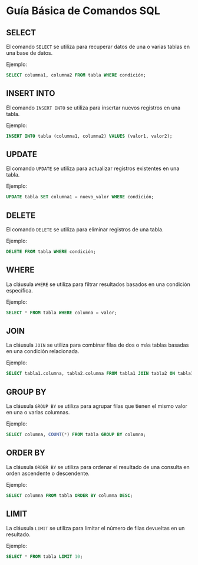# Guía Básica de Comandos SQL

## SELECT
El comando `SELECT` se utiliza para recuperar datos de una o varias tablas en una base de datos.

Ejemplo:
```sql
SELECT columna1, columna2 FROM tabla WHERE condición;
```

## INSERT INTO
El comando `INSERT INTO` se utiliza para insertar nuevos registros en una tabla.

Ejemplo:
```sql
INSERT INTO tabla (columna1, columna2) VALUES (valor1, valor2);
```

## UPDATE
El comando `UPDATE` se utiliza para actualizar registros existentes en una tabla.

Ejemplo:
```sql
UPDATE tabla SET columna1 = nuevo_valor WHERE condición;
```

## DELETE
El comando `DELETE` se utiliza para eliminar registros de una tabla.

Ejemplo:
```sql
DELETE FROM tabla WHERE condición;
```

## WHERE
La cláusula `WHERE` se utiliza para filtrar resultados basados en una condición específica.

Ejemplo:
```sql
SELECT * FROM tabla WHERE columna = valor;
```

## JOIN
La cláusula `JOIN` se utiliza para combinar filas de dos o más tablas basadas en una condición relacionada.

Ejemplo:
```sql
SELECT tabla1.columna, tabla2.columna FROM tabla1 JOIN tabla2 ON tabla1.columna = tabla2.columna;
```

## GROUP BY
La cláusula `GROUP BY` se utiliza para agrupar filas que tienen el mismo valor en una o varias columnas.

Ejemplo:
```sql
SELECT columna, COUNT(*) FROM tabla GROUP BY columna;
```

## ORDER BY
La cláusula `ORDER BY` se utiliza para ordenar el resultado de una consulta en orden ascendente o descendente.

Ejemplo:
```sql
SELECT columna FROM tabla ORDER BY columna DESC;
```

## LIMIT
La cláusula `LIMIT` se utiliza para limitar el número de filas devueltas en un resultado.

Ejemplo:
```sql
SELECT * FROM tabla LIMIT 10;
```

